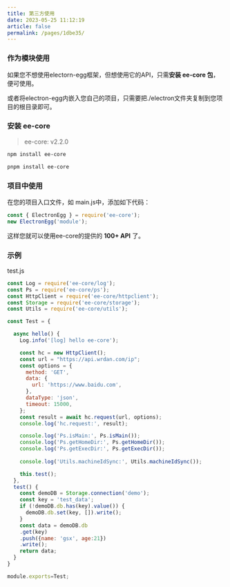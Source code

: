 ```yaml
---
title: 第三方使用
date: 2023-05-25 11:12:19
article: false
permalink: /pages/1dbe35/
---
```


###  作为模块使用
如果您不想使用electorn-egg框架，但想使用它的API，只需**安装 ee-core 包**，便可使用。

或者将electron-egg内嵌入您自己的项目，只需要把./electron文件夹复制到您项目的根目录即可。

###  安装 ee-core
> ee-core: v2.2.0

<code-group>
  <code-block title="npm" active>

```bash
npm install ee-core
```
  </code-block>

  <code-block title="pnpm">
  
```bash
pnpm install ee-core
```
  </code-block>
</code-group>

### 项目中使用
在您的项目入口文件，如 main.js中，添加如下代码：
```javascript
const { ElectronEgg } = require('ee-core');
new ElectronEgg('module');
```

这样您就可以使用ee-core的提供的 **100+ API** 了。

### 示例
test.js
```javascript
const Log = require('ee-core/log');
const Ps = require('ee-core/ps');
const HttpClient = require('ee-core/httpclient');
const Storage = require('ee-core/storage');
const Utils = require('ee-core/utils');

const Test = {

  async hello() {
    Log.info('[log] hello ee-core');

    const hc = new HttpClient();
    const url = "https://api.wrdan.com/ip";
    const options = {
      method: 'GET',
      data: {
        url: 'https://www.baidu.com',
      },
      dataType: 'json',
      timeout: 15000,  
    };
    const result = await hc.request(url, options);
    console.log('hc.request:', result);

    console.log('Ps.isMain:', Ps.isMain());
    console.log('Ps.getHomeDir:', Ps.getHomeDir());
    console.log('Ps.getExecDir:', Ps.getExecDir());
 
    console.log('Utils.machineIdSync:', Utils.machineIdSync());

    this.test();
  },
  test() {
    const demoDB = Storage.connection('demo');  
    const key = 'test_data';
    if (!demoDB.db.has(key).value()) {
      demoDB.db.set(key, []).write();
    }
    const data = demoDB.db
    .get(key)
    .push({name: 'gsx', age:21})
    .write();
    return data;
  }
}

module.exports=Test;
```
